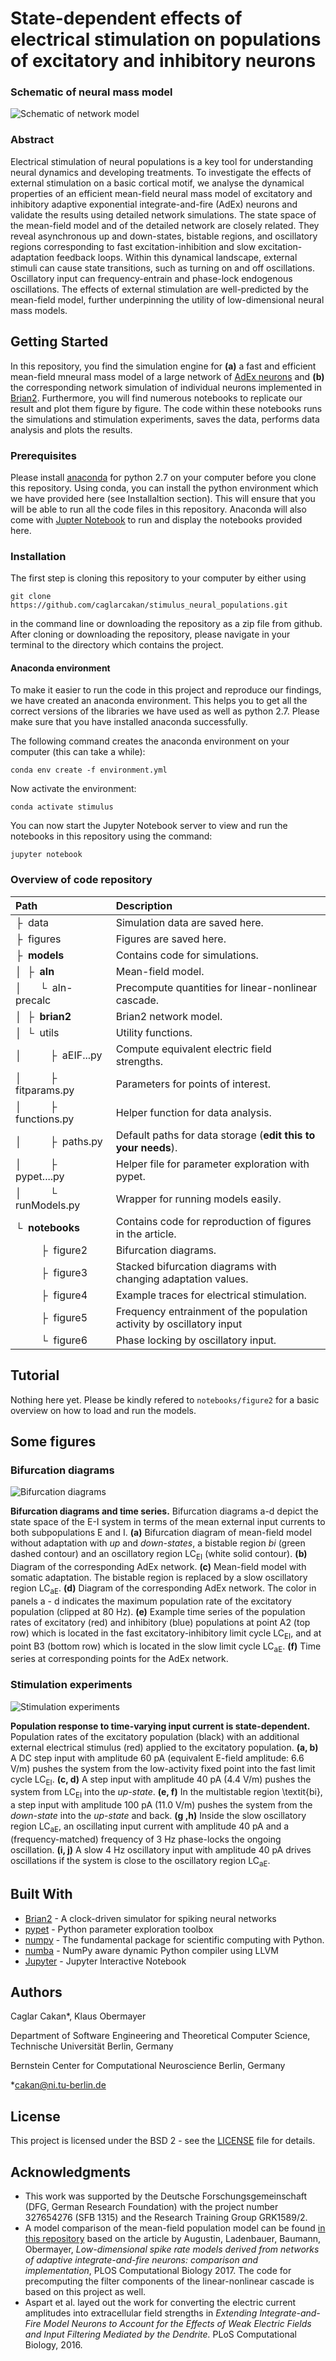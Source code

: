 # State-dependent effects of electrical stimulation on populations of excitatory and inhibitory neurons

### Schematic of neural mass model

![Schematic of network model](resources/figure1.jpg)

### Abstract

Electrical stimulation of neural populations is a key tool for understanding neural dynamics and developing treatments. To investigate the effects of external stimulation on a basic cortical motif, we analyse the dynamical properties of an efficient mean-field neural mass model of excitatory and inhibitory adaptive exponential integrate-and-fire (AdEx) neurons and validate the results using detailed network simulations. 
The state space of the mean-field model and of the detailed network are closely related. They reveal asynchronous up and down-states, bistable regions, and oscillatory regions corresponding to fast excitation-inhibition and slow excitation-adaptation feedback loops. 
Within this dynamical landscape, external stimuli can cause state transitions, such as turning on and off oscillations. Oscillatory input can frequency-entrain and phase-lock endogenous oscillations. The effects of external stimulation are well-predicted by the mean-field model, further underpinning the utility of low-dimensional neural mass models. 	


## Getting Started

In this repository, you find the simulation engine for **(a)** a fast and efficient mean-field mneural mass model of a large network of [AdEx neurons](http://www.scholarpedia.org/article/Adaptive_exponential_integrate-and-fire_model) and **(b)** the corresponding network simulation of individual neurons implemented in [Brian2](https://github.com/brian-team/brian2). Furthermore, you will find numerous notebooks to replicate our result and plot them figure by figure. The code within these notebooks runs the simulations and stimulation experiments, saves the data, performs data analysis and plots the results.

### Prerequisites

Please install [anaconda](https://www.anaconda.com/distribution/) for python 2.7 on your computer before you clone this repository. Using conda, you can install the python environment which we have provided here (see Installaltion section). This will ensure that you will be able to run all the code files in this repository. Anaconda will also come with [Jupter Notebook](https://github.com/jupyter/notebook) to run and display the notebooks provided here.

### Installation

The first step is cloning this repository to your computer by either using

```
git clone https://github.com/caglarcakan/stimulus_neural_populations.git
```

in the command line or downloading the repository as a zip file from github. After cloning or downloading the repository, please navigate in your terminal to the directory which contains the project.

#### Anaconda environment

To make it easier to run the code in this project and reproduce our findings, we have created an anaconda environment. This helps you to get all the correct versions of the libraries we have used as well as python 2.7. Please make sure that you have installed anaconda successfully.

The following command creates the anaconda environment on your computer (this can take a while):

```
conda env create -f environment.yml
```

Now activate the environment:

```
conda activate stimulus
```

You can now start the Jupyter Notebook server to view and run the notebooks in this repository using the command:

```
jupyter notebook
```

### Overview of code repository

Path  | Description
:-------------------- | :------------
&boxvr;&nbsp; data  | Simulation data are saved here.
&boxvr;&nbsp; figures  | Figures are saved here.
&boxvr;&nbsp; **models**  | Contains code for simulations.
&boxv;&nbsp; &boxvr;&nbsp; **aln**  | Mean-field model.
&boxv;&nbsp; &ensp;&ensp; &boxur;&nbsp; aln-precalc  | Precompute quantities for linear-nonlinear cascade.
&boxv;&nbsp; &boxvr;&nbsp; **brian2**  | Brian2 network model.
&boxv;&nbsp; &boxur;&nbsp; utils  | Utility functions.
&boxv;&nbsp;&ensp;&ensp; &ensp;&ensp;  &boxvr;&nbsp; aEIF...py  | Compute equivalent electric field strengths.
&boxv;&nbsp;&ensp;&ensp; &ensp;&ensp; &boxvr;&nbsp; fitparams.py  | Parameters for points of interest.
&boxv;&nbsp;&ensp;&ensp; &ensp;&ensp; &boxvr;&nbsp; functions.py  | Helper function for data analysis.
&boxv;&nbsp;&ensp;&ensp; &ensp;&ensp; &boxvr;&nbsp; paths.py  | Default paths for data storage (**edit this to your needs**).
&boxv;&nbsp;&ensp;&ensp; &ensp;&ensp; &boxvr;&nbsp; pypet....py  | Helper file for parameter exploration with pypet.
&boxv;&nbsp;&ensp;&ensp; &ensp;&ensp; &boxur;&nbsp; runModels.py  | Wrapper for running models easily.
&boxur;&nbsp; **notebooks**  | Contains code for reproduction of figures in the article.
&ensp;&ensp; &ensp;&ensp; &boxvr;&nbsp; figure2  | Bifurcation diagrams.
&ensp;&ensp; &ensp;&ensp; &boxvr;&nbsp; figure3  | Stacked bifurcation diagrams with changing adaptation values.
&ensp;&ensp; &ensp;&ensp; &boxvr;&nbsp; figure4  | Example traces for electrical stimulation.
&ensp;&ensp; &ensp;&ensp; &boxvr;&nbsp; figure5  | Frequency entrainment of the population activity by oscillatory input
&ensp;&ensp; &ensp;&ensp; &boxur;&nbsp; figure6  | Phase locking by oscillatory input.


## Tutorial

Nothing here yet. Please be kindly refered to `notebooks/figure2` for a basic overview on how to load and run the models.

## Some figures


### Bifurcation diagrams

![Bifurcation diagrams](resources/figure2.jpg)

**Bifurcation diagrams and time series.**
		Bifurcation diagrams a-d depict the state space of the E-I system in terms of the mean external input currents to both subpopulations E and I.
		**(a)** Bifurcation diagram of mean-field model without adaptation with *up* and *down-states*, a bistable region *bi* (green dashed contour) and an oscillatory region LC<sub>EI</sub> (white solid contour). 
		**(b)** Diagram of the corresponding AdEx network. 
		**(c)** Mean-field model with somatic adaptation. The bistable region is replaced by a slow oscillatory region LC<sub>aE</sub>.
		**(d)** Diagram of the corresponding AdEx network.
		The color in panels a - d indicates the maximum population rate of the excitatory population (clipped at 80 Hz). 
		**(e)** Example time series of the population rates of excitatory (red) and inhibitory (blue) populations at point A2 (top row) which is located in the fast excitatory-inhibitory limit cycle LC<sub>EI</sub>, and at point B3 (bottom row) which is located in the slow limit cycle LC<sub>aE</sub>.
		**(f)** Time series at corresponding points for the AdEx network.

### Stimulation experiments

![Stimulation experiments](resources/figure4.jpg)

**Population response to time-varying input current is state-dependent.**
		Population rates of the excitatory population (black) with an additional external electrical stimulus (red) applied to the excitatory population.
		**(a, b)** A DC step input with amplitude 60 pA (equivalent E-field amplitude: 6.6 V/m) pushes the system from the low-activity fixed point into the fast limit cycle LC<sub>EI</sub>.
		**(c, d)** A step input with amplitude 40 pA (4.4 V/m) pushes the system from LC<sub>EI</sub> into the *up-state*.
		**(e, f)** In the multistable region \textit{bi}, a step input with amplitude 100 pA (11.0 V/m) pushes the system from the *down-state* into the *up-state* and back.
		**(g ,h)** Inside the slow oscillatory region LC<sub>aE</sub>, an oscillating input current with amplitude $40$ pA and a (frequency-matched) frequency of 3 Hz phase-locks the ongoing oscillation. 
		**(i, j)** A slow 4 Hz oscillatory input with amplitude 40 pA drives oscillations if the system is close to the oscillatory region LC<sub>aE</sub>.

## Built With

* [Brian2](https://github.com/brian-team/brian2) - A clock-driven simulator for spiking neural networks
* [pypet](https://github.com/SmokinCaterpillar/pypet) - Python parameter exploration toolbox
* [numpy](https://github.com/numpy/numpy) - The fundamental package for scientific computing with Python.
* [numba](https://github.com/numba/numba) - NumPy aware dynamic Python compiler using LLVM
* [Jupyter](https://github.com/jupyter/notebook) - Jupyter Interactive Notebook

## Authors

Caglar Cakan*, Klaus Obermayer

Department of Software Engineering and Theoretical Computer Science, Technische Universität Berlin, Germany

Bernstein Center for Computational Neuroscience Berlin, Germany

*cakan@ni.tu-berlin.de

## License

This project is licensed under the BSD 2 - see the [LICENSE](LICENSE) file for details.

## Acknowledgments
* This work was supported by the Deutsche Forschungsgemeinschaft (DFG, German Research Foundation) with the project number 327654276 (SFB 1315) and the Research Training Group GRK1589/2.
* A model comparison of the mean-field population model can be found [in this repository](https://github.com/neuromethods/fokker-planck-based-spike-rate-models) based on the article by Augustin, Ladenbauer, Baumann, Obermayer, *Low-dimensional spike rate models derived from networks of adaptive integrate-and-fire neurons: comparison and implementation*, PLOS Computational Biology 2017. The code for precomputing the filter components of the linear-nonlinear cascade is based on this project as well.
* Aspart et al. layed out the work for converting the electric current amplitudes into extracellular field strengths in *Extending Integrate-and-Fire Model Neurons to Account for the Effects of Weak Electric Fields and Input Filtering Mediated by the Dendrite.* PLoS Computational Biology, 2016. 